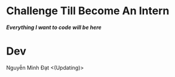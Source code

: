 # Challenge Till Become An Intern
___Everything I want to code will be here___  

# Dev
Nguyễn Minh Đạt
<(Updating)>

